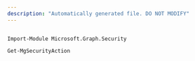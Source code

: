```yaml
---
description: "Automatically generated file. DO NOT MODIFY"
---
```


```powershellv1

Import-Module Microsoft.Graph.Security

Get-MgSecurityAction

```